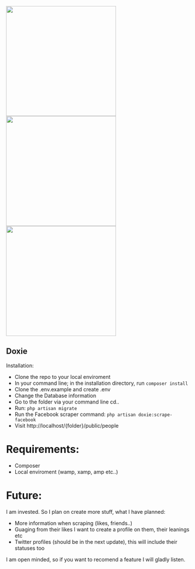 <img src="https://i.imgur.com/SxHqChC.png" width="300">
<img src="https://i.imgur.com/we5psYQ.png" width="300">
<img src="https://i.imgur.com/0LL9zxL.png" width="300">

## Doxie

Installation:

- Clone the repo to your local enviroment
- In your command line; in the installation directory, run `composer install`
- Clone the .env.example and create .env
- Change the Database information
- Go to the folder via your command line cd..
- Run: `php artisan migrate`
- Run the Facebook scraper command: `php artisan doxie:scrape-facebook`
- Visit http://localhost/{folder}/public/people


# Requirements:

- Composer
- Local enviroment (wamp, xamp, amp etc..)

# Future:

I am invested. So I plan on create more stuff, what I have planned:

- More information when scraping (likes, friends..)
- Guaging from their likes I want to create a profile on them, their leanings etc
- Twitter profiles (should be in the next update), this will include their statuses too


I am open minded, so if you want to recomend a feature I will gladly listen.